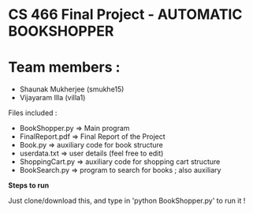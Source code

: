 # CS 466 Final Project - AUTOMATIC BOOKSHOPPER
# Team members : 
- Shaunak Mukherjee (smukhe15) 
- Vijayaram Illa (villa1)

Files included :

- BookShopper.py => Main program
- FinalReport.pdf => Final Report of the Project
- Book.py => auxiliary code for book structure
- userdata.txt => user details (feel free to edit)
- ShoppingCart.py => auxiliary code for shopping cart structure
- BookSearch.py => program to search for books ; also auxiliary


**Steps to run** 

Just clone/download this, and type in 'python BookShopper.py' to run it !
